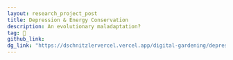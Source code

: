 ```yaml
---
layout: research_project_post
title: Depression & Energy Conservation
description: An evolutionary maladaptation?
tag: 🔬
github_link:
dg_link: "https://dschnitzlervercel.vercel.app/digital-gardening/depression-research-questions/"
---
```

